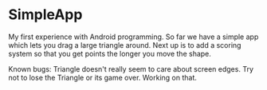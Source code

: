# SimpleApp

My first experience with Android programming. So far we have a simple app which lets you drag a large triangle around. Next up is to add a scoring system so that you get points the longer you move the shape.

Known bugs: Triangle doesn't really seem to care about screen edges. Try not to lose the Triangle or its game over. Working on that.
